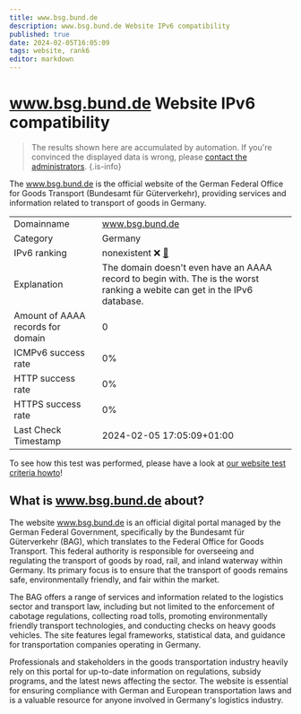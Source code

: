 ```yaml
---
title: www.bsg.bund.de
description: www.bsg.bund.de Website IPv6 compatibility
published: true
date: 2024-02-05T16:05:09
tags: website, rank6
editor: markdown
---
```


# www.bsg.bund.de Website IPv6 compatibility

> The results shown here are accumulated by automation. If you're convinced the displayed data is wrong, please [contact the administrators](/howto/chat). 
{.is-info}

The www.bsg.bund.de is the official website of the German Federal Office for Goods Transport (Bundesamt für Güterverkehr), providing services and information related to transport of goods in Germany.


|   |   |
| - | - |
| Domainname | www.bsg.bund.de
| Category | Germany |
| IPv6 ranking | nonexistent :x: [🔗](/howto/ranking) |
| Explanation | The domain doesn't even have an AAAA record to begin with. The is the worst ranking a webite can get in the IPv6 database. |
| Amount of AAAA records for domain | 0 |
| ICMPv6 success rate | 0%|
| HTTP success rate | 0% |
| HTTPS success rate | 0% |
| Last Check Timestamp | 2024-02-05 17:05:09+01:00 |

To see how this test was performed, please have a look at [our website test criteria howto](/howto/testcriteria/website)!


## What is www.bsg.bund.de about?
The website www.bsg.bund.de is an official digital portal managed by the German Federal Government, specifically by the Bundesamt für Güterverkehr (BAG), which translates to the Federal Office for Goods Transport. This federal authority is responsible for overseeing and regulating the transport of goods by road, rail, and inland waterway within Germany. Its primary focus is to ensure that the transport of goods remains safe, environmentally friendly, and fair within the market.

The BAG offers a range of services and information related to the logistics sector and transport law, including but not limited to the enforcement of cabotage regulations, collecting road tolls, promoting environmentally friendly transport technologies, and conducting checks on heavy goods vehicles. The site features legal frameworks, statistical data, and guidance for transportation companies operating in Germany.

Professionals and stakeholders in the goods transportation industry heavily rely on this portal for up-to-date information on regulations, subsidy programs, and the latest news affecting the sector. The website is essential for ensuring compliance with German and European transportation laws and is a valuable resource for anyone involved in Germany's logistics industry.



